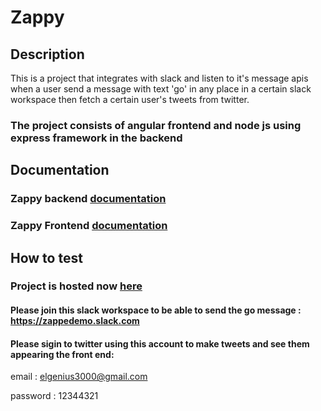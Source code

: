 # Zappy

## Description
This is a project that integrates with slack and listen to it's message apis when a user send a message with text 'go' in any place in a certain slack workspace then fetch a certain user's tweets from twitter.

### The project consists of angular frontend and node js using express framework in the backend

## Documentation

### Zappy backend [documentation](https://github.com/abdoolly/zappy/tree/master/zapp-back) 


###  Zappy Frontend [documentation](https://github.com/abdoolly/zappy/tree/master/zapp-front)


## How to test

### Project is hosted now [here]([https://google.com])

#### Please join this slack workspace to be able to send the go message : https://zappedemo.slack.com

#### Please sigin to twitter using this account to make tweets and see them appearing the front end:

email : elgenius3000@gmail.com

password : 12344321

